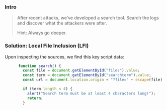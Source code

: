 ### Intro
> After recent attacks, we’ve developed a search tool. Search the logs and discover what the attackers were after.
> 
> Hint: Always go deeper.

### Solution: Local File Inclusion (LFI)
Upon inspecting the sources, we find this key script data:
```js
      function search() {
        const file = document.getElementById("files").value;
        const term = document.getElementById("searchterm").value;
        const url = document.location.origin + "?file=" + escape(file) +"&term=" + escape(term);

        if (term.length < 4) {
          alert("Search term must be at least 4 characters long!");
          return;
        }

```

